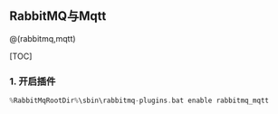 ## RabbitMQ与Mqtt

@(rabbitmq,mqtt)

[TOC]

### 1. 开启插件

```C
%RabbitMqRootDir%\sbin\rabbitmq-plugins.bat enable rabbitmq_mqtt
```


